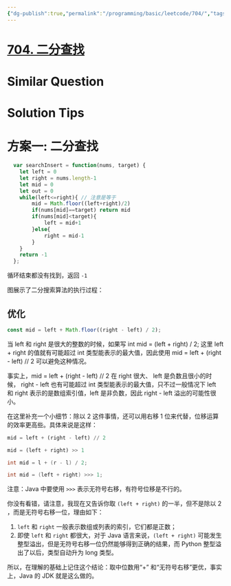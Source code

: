 ```yaml
---
{"dg-publish":true,"permalink":"/programming/basic/leetcode/704/","tags":["leetcode/binary-search"]}
---
```



# [704. 二分查找](https://leetcode.cn/problems/binary-search/)

# Similar Question

# Solution Tips

# 方案一: 二分查找

```js
  var searchInsert = function(nums, target) {
    let left = 0
    let right = nums.length-1
    let mid = 0
    let out = 0
    while(left<=right){ // 注意是等于
        mid = Math.floor((left+right)/2)
        if(nums[mid]==target) return mid
        if(nums[mid]<target){
            left = mid+1
        }else{
            right = mid-1
        }
    }
    return -1
  };
```

循环结束都没有找到，返回 `-1`

图展示了二分搜索算法的执行过程：

## 优化

```js
const mid = left + Math.floor((right - left) / 2); 
```

当 left 和 right 是很大的整数的时候，如果写 int mid = (left + right) / 2; 这里 left + right 的值就有可能超过 int 类型能表示的最大值，因此使用 mid = left + (right - left) // 2 可以避免这种情况。

事实上，mid = left + (right - left) // 2 在 right 很大、 left 是负数且很小的时候， right - left 也有可能超过 int 类型能表示的最大值，只不过一般情况下 left 和 right 表示的是数组索引值，left 是非负数，因此 right - left 溢出的可能性很小。

在这里补充一个小细节：除以 2 这件事情，还可以用右移 1 位来代替，位移运算的效率更高些。具体来说是这样：

```python
mid = left + (right - left) // 2
```

```python
mid = (left + right) >> 1
```

```java
int mid = l + (r - l) / 2;            
```

```java
int mid = (left + right) >>> 1;
```

注意：Java 中要使用 `>>>` 表示无符号右移，有符号位移是不行的。

你没有看错，请注意，我现在又告诉你取 `(left + right)` 的一半，但不是除以 2 ，而是无符号右移一位，理由如下：

  1. `left` 和 `right` 一般表示数组或列表的索引，它们都是正数；
  2. 即使 `left` 和 `right` 都很大，对于 Java 语言来说，`(left + right)` 可能发生整型溢出，但是无符号右移一位仍然能够得到正确的结果，而 Python 整型溢出了以后，类型自动升为 long 类型。

所以，在理解的基础上记住这个结论：取中位数用“+” 和“无符号右移”更优，事实上，Java 的 JDK 就是这么做的。
